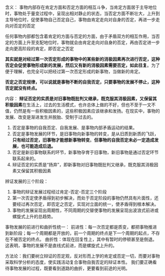 含义：
事物内部存在肯定方面和否定方面的相互斗争，当肯定方面居于主导地位时，事物处于量变过程中，呈现出相对静止的状态，当否定方面不断壮大，上升到主导地位时，促使事物自己否定自己，事物由肯定走向对自身的否定，再进一步走向对否定的否定

任何事物内部都包含着肯定的方面与否定的方面，由于矛盾双方的相互作用，当否定的方面上升至支配地位时，事物就会由肯定走向对自身的否定，再由否定进一步走向更高阶段的肯定，即否定之否定

**其实就是对经过第一次否定形成的事物中的某些新的消极因素再次进行否定，这种否定会促使事物形成新的发展，然后又有新的消极因素需要否定，如此往复**。为了便于理解，也完全可以把经过第一次否定形成的新事物，当做新的肯定。

**否定之否定规律，可以说就是事物不断的自我否定，只要事物的发展不停止，这种否定就没有终点。**

内容：
**辩证否定的实质是对旧事物既批判又继承，既克服其消极因素，又保留其积极因素**在生活上，过去的生活模式，也许总体上做的不好，但也不至于一文不值，仍然是有一些积极因素的，这些积极因素应该继承和发扬。在现实中，事物的发展、改变是渐进发生并脱胎、受制于过去的。

1. 否定是事物的自我否定、自我发展、是事物内部矛盾运动的结果。
2. 否定是事物发展的环节，是旧事物向新事物的转变，是从旧质到新质的飞跃，**只有经过否定，旧事物才能想新事物转变**。**但事物的自我否定未必一定造成发展，也可能造成后退。**
3. 否定是新旧事物联系的环节，新事物孕育于旧事物，新旧事物是通过否定环节联系起来的。
4. 辩证否定的实质是“扬弃”，即新事物对旧事物既批判又继承，既克服其消极因素又保留其积极因素

辨证发展的三个阶段：
1. 事物的辩证发展过程经过肯定-否定-否定三个阶段
2. 第一次否定使矛盾得到初步解决，而处于否定阶段的事物仍然具有片面性，还要经过再次否定，即否定之否定，实现对立面的统一，使矛盾得到根本解决。
3. 事物的发展呈现出周期性，不同周期的交替使事物的发展呈现出波浪式前进或螺旋式上升的总趋势。

事物发展的前进行和曲折性统一：
前进性：每一次否定都是质变，都把事物推进到新阶段；每一个周期都是开放的，前一个周期的终点是下一个周期的起点，不存在不被否定的终点。
曲折性：体现在回复性上，其中有暂时的停顿甚至是倒退。这表明，事物的发展不是直线式前进，而是螺旋式上升的。

方法论：我们要树立辩证的否定观，反对形而上学的肯定或否定一切，而要对事物采取科学分析的态度，使实践活动复合事物自我否定的辩证本性。
我们要正确看待事物发展的过程，既要看到道路的曲折，更要看到前途的光明。
